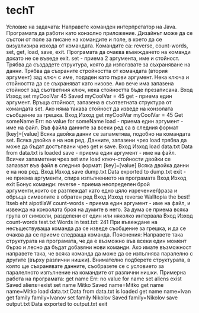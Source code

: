 # techT

Условие на задачата:
Направете команден интерпретатор на Java. Програмата да работи като конзолно
приложение. Дизайнът може да се състои от поле за писане на командите и поле, в което
да се визуализира изхода от командата. Командите са: reverse, count-words, set, get, load,
save, exit. Програмата да очаква въвеждането на команди докато не се въведе exit.
set - приема 2 аргумента, име и стойност. Трябва да създадете структура, която да
използвате за съхраняване на данни. Трябва да съхраните стройността от командата
(втория аргумент) зад ключ с име, подаден като първи аргумент. Нека ключа и стойността
да се съхраняват като низове. Ако вече има запазена стойност зад съответния ключ, нека
стойността бъде презаписана.
Вход Изход
set myCoolVar 45 Saved myCoolVar = 45
get - приема един аргумент. Връща стойност, запазена в съответната структура от
командата set. Ако няма такава стойност да изведе на конзолата съобщение за грешка.
Вход Изход
get myCoolVar myCoolVar = 45
Get someName Err: no value for someName
load - приема един аргумент - име на файл. Във файла данните за всеки ред са в следния
формат
[key]=[value]
Всяка двойка данни се запаметява, подобно на командата set. Всяка двойка е на нов ред.
Данните, запазени чрез load трябва да може да бъдат достъпвани чрез get и save.
Вход Изход
load data.txt Data from data.txt is loaded
save - приема един аргумент - име на файл. Всички запаметени чрез set или load
ключ-стойности двойки се запазват във файл в следния формат:
[key]=[value]
Всяка двойка данни е на нов ред.
Вход Изход
save dump.txt Data exported to dump.txt
exit - не приема аргументи, спира изпълнението на програмата
Вход Изход
exit
Бонус команди:
reverse - приема неопределен брой аргументи,които се разглеждат като едно цяло
изречение/фраза и обръща символите в обратен ред
Вход Изход
reverse Walltopia the best! !tseb eht aipotllaW
count-words - приема един аргумент - име на файл, и извежда на конзолата броя на
думите в него. За дума се приема всяка група от символи, разделени от един или няколко
интервала
Вход Изход
count-words test.txt Words in test.txt: 241
При въвеждане на несъществуваща команда да се изведе съобщение за грешка, и да се
очаква да се приеме следваща команда.
Пояснения:
Направете така структурата на програмата, че да е възможно във всеки един момент
бързо и лесно да бъдат добавяни нови команди. Ако имате възможност направете така, че
всяка команда да може да се изпълнява паралелно с другите (върху различни нишки).
Внимателно подберете структурата, в която ще съхранявате данните, съобразете се с
условието за паралелното изпълнение на командите от различни нишки.
Примерна работа на програмата:
get name
Err: no value for name
set aliens exist
Saved aliens=exist
set name Mitko
Saved name=Mitko
get name
name=Mitko
load data.txt
Data from data.txt is loaded
get name
name=Ivan
get family
family=Ivanov
set family Nikolov
Saved family=Nikolov
save output.txt
Data exported to output.txt
exit
